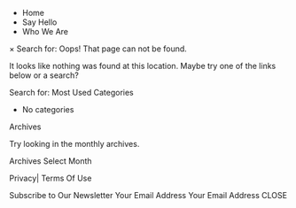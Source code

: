 *   Home
*   Say Hello
*   Who We Are

× Search for: Oops! That page can not be found.

It looks like nothing was found at this location. Maybe try one of the links below or a search?

Search for: Most Used Categories

*   No categories

Archives

Try looking in the monthly archives.

Archives Select Month

Privacy| Terms Of Use

Subscribe to Our Newsletter Your Email Address Your Email Address CLOSE